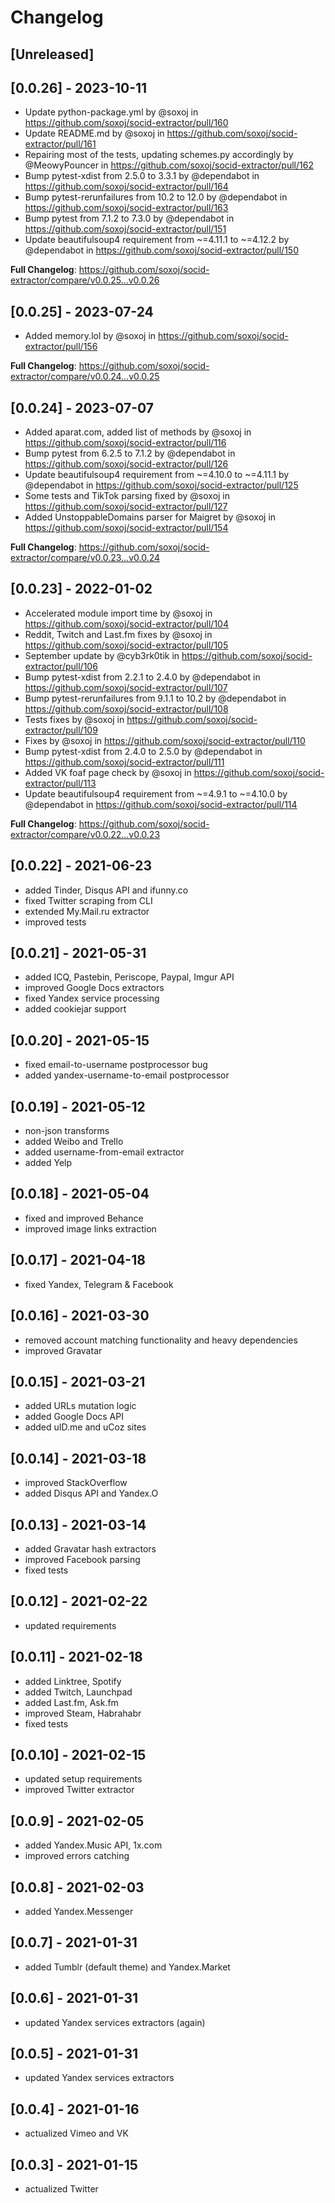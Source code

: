 # Changelog

## [Unreleased]

## [0.0.26] - 2023-10-11
* Update python-package.yml by @soxoj in https://github.com/soxoj/socid-extractor/pull/160
* Update README.md by @soxoj in https://github.com/soxoj/socid-extractor/pull/161
* Repairing most of the tests, updating schemes.py accordingly by @MeowyPouncer in https://github.com/soxoj/socid-extractor/pull/162
* Bump pytest-xdist from 2.5.0 to 3.3.1 by @dependabot in https://github.com/soxoj/socid-extractor/pull/164
* Bump pytest-rerunfailures from 10.2 to 12.0 by @dependabot in https://github.com/soxoj/socid-extractor/pull/163
* Bump pytest from 7.1.2 to 7.3.0 by @dependabot in https://github.com/soxoj/socid-extractor/pull/151
* Update beautifulsoup4 requirement from ~=4.11.1 to ~=4.12.2 by @dependabot in https://github.com/soxoj/socid-extractor/pull/150

**Full Changelog**: https://github.com/soxoj/socid-extractor/compare/v0.0.25...v0.0.26

## [0.0.25] - 2023-07-24
* Added memory.lol by @soxoj in https://github.com/soxoj/socid-extractor/pull/156

**Full Changelog**: https://github.com/soxoj/socid-extractor/compare/v0.0.24...v0.0.25

## [0.0.24] - 2023-07-07
* Added aparat.com, added list of methods by @soxoj in https://github.com/soxoj/socid-extractor/pull/116
* Bump pytest from 6.2.5 to 7.1.2 by @dependabot in https://github.com/soxoj/socid-extractor/pull/126
* Update beautifulsoup4 requirement from ~=4.10.0 to ~=4.11.1 by @dependabot in https://github.com/soxoj/socid-extractor/pull/125
* Some tests and TikTok parsing fixed by @soxoj in https://github.com/soxoj/socid-extractor/pull/127
* Added UnstoppableDomains parser for Maigret by @soxoj in https://github.com/soxoj/socid-extractor/pull/154

**Full Changelog**: https://github.com/soxoj/socid-extractor/compare/v0.0.23...v0.0.24

## [0.0.23] - 2022-01-02
* Accelerated module import time by @soxoj in https://github.com/soxoj/socid-extractor/pull/104
* Reddit, Twitch and Last.fm fixes by @soxoj in https://github.com/soxoj/socid-extractor/pull/105
* September update by @cyb3rk0tik in https://github.com/soxoj/socid-extractor/pull/106
* Bump pytest-xdist from 2.2.1 to 2.4.0 by @dependabot in https://github.com/soxoj/socid-extractor/pull/107
* Bump pytest-rerunfailures from 9.1.1 to 10.2 by @dependabot in https://github.com/soxoj/socid-extractor/pull/108
* Tests fixes by @soxoj in https://github.com/soxoj/socid-extractor/pull/109
* Fixes by @soxoj in https://github.com/soxoj/socid-extractor/pull/110
* Bump pytest-xdist from 2.4.0 to 2.5.0 by @dependabot in https://github.com/soxoj/socid-extractor/pull/111
* Added VK foaf page check by @soxoj in https://github.com/soxoj/socid-extractor/pull/113
* Update beautifulsoup4 requirement from ~=4.9.1 to ~=4.10.0 by @dependabot in https://github.com/soxoj/socid-extractor/pull/114

**Full Changelog**: https://github.com/soxoj/socid-extractor/compare/v0.0.22...v0.0.23

## [0.0.22] - 2021-06-23
* added Tinder, Disqus API and ifunny.co
* fixed Twitter scraping from CLI
* extended My.Mail.ru extractor
* improved tests

## [0.0.21] - 2021-05-31
* added ICQ, Pastebin, Periscope, Paypal, Imgur API
* improved Google Docs extractors
* fixed Yandex service processing
* added cookiejar support

## [0.0.20] - 2021-05-15
* fixed email-to-username postprocessor bug
* added yandex-username-to-email postprocessor

## [0.0.19] - 2021-05-12
* non-json transforms
* added Weibo and Trello
* added username-from-email extractor
* added Yelp

## [0.0.18] - 2021-05-04
* fixed and improved Behance
* improved image links extraction

## [0.0.17] - 2021-04-18
* fixed Yandex, Telegram & Facebook

## [0.0.16] - 2021-03-30
* removed account matching functionality and heavy dependencies
* improved Gravatar

## [0.0.15] - 2021-03-21
* added URLs mutation logic
* added Google Docs API
* added uID.me and uCoz sites

## [0.0.14] - 2021-03-18
* improved StackOverflow
* added Disqus API and Yandex.O

## [0.0.13] - 2021-03-14
* added Gravatar hash extractors
* improved Facebook parsing
* fixed tests

## [0.0.12] - 2021-02-22
* updated requirements

## [0.0.11] - 2021-02-18
* added Linktree, Spotify
* added Twitch, Launchpad
* added Last.fm, Ask.fm
* improved Steam, Habrahabr
* fixed tests

## [0.0.10] - 2021-02-15
* updated setup requirements
* improved Twitter extractor

## [0.0.9] - 2021-02-05
* added Yandex.Music API, 1x.com
* improved errors catching

## [0.0.8] - 2021-02-03
* added Yandex.Messenger

## [0.0.7] - 2021-01-31
* added Tumblr (default theme) and Yandex.Market

## [0.0.6] - 2021-01-31
* updated Yandex services extractors (again)

## [0.0.5] - 2021-01-31
* updated Yandex services extractors

## [0.0.4] - 2021-01-16
* actualized Vimeo and VK

## [0.0.3] - 2021-01-15
* actualized Twitter
